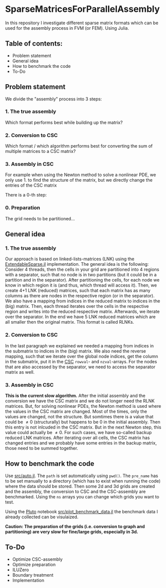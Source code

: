 # SparseMatricesForParallelAssembly
In this repository I investigate different sparse matrix formats which can be used for the assembly process in FVM (or FEM). Using Julia.

## Table of contents:
- Problem statement
- General idea
- How to benchmark the code
- To-Do

## Problem statement

We divide the "assembly" process into 3 steps:

### 1. The true assembly
Which format performs best while building up the matrix?

### 2. Conversion to CSC
Which format / which algorithm performs best for converting the sum of multiple matrices to a CSC matrix?

### 3. Assembly in CSC
For example when using the Newton method to solve a nonlinear PDE, we only use 1. to find the structure of the matrix, but we directly change the entries of the CSC matrix

There is a 0-th step:

### 0. Preparation
The grid needs to be partitioned...

## General idea

### 1. The true assembly
Our approach is based on linked-lists-matrices (LNK) using the [ExtendableSparse.jl](https://github.com/j-fu/ExtendableSparse.jl) implementation. 
The general idea is the following: Consider 4 threads, then the cells in your grid are partitioned into 4 regions with a separator, such that no node is in two partitions (but it could be in a partition and in the separator). After partitioning the cells, for each node we know in which region it is (and thus, which thread will access it). Then, we create 4+1 LNK (reduced) matrices, such that each matrix has as many columns as there are nodes in the respective region (or in the separator). We also have a mapping from indices in the reduced matrix to indices in the (big) matrix.
Then, each thread iterates over the cells in the respective region and writes into the reduced respective matrix. Afterwards, we iterate over the separator.
In the end we have 5 LNK reduced matrices which are all smaller then the original matrix.
This format is called RLNKs.

### 2. Conversion to CSC
In the last paragraph we explained we needed a mapping from indices in the submatrix to indices in the (big) matrix. We also need the reverse mapping, such that we iterate over the global node indices, get the column in the submatrix, put it in the [CSC](https://docs.julialang.org/en/v1/stdlib/SparseArrays/) `rowval`- and `nzval`-arrays. For the nodes that are also accessed by the separator, we need to access the separator matrix as well.

### 3. Assembly in CSC
**This is the current slow algorithm.**
After the initial assembly and the conversion we have the CSC matrix and we do not longer need the RLNK matrices. But, for solving nonlinear PDEs, the Newton method is used where the values in the CSC matrix are changed. Most of the times, only the values are changed, not the structure.
But somtimes there is a value that could be $\neq 0$ (structurally) but happens to be 0 in the initial assembly. Then this entry is not inlcuded in the CSC matrix. But in the next Newton step, this value could actually be $\neq 0$. For such cases, we have so-called backup reduced LNK matrices. After iterating over all cells, the CSC matrix has changed entries and we probably have some entries in the backup matrix, those need to be summed together.


## How to benchmark the code

Use [src/auto.jl](https://github.com/jotaraz/SparseMatricesForParallelAssembly/blob/main/src/auto.jl). 
The `path` is set automatically using `pwd()`.
The `pre_name` has to be set manually to a directory (which has to exist when running the code) where the data should be stored.
Then some 2d and 3d grids are created and the assembly, the conversion to CSC and the CSC-assembly are benchmarked. Using the `ns` arrays you can change which grids you want to test.

Using the [Pluto](https://github.com/fonsp/Pluto.jl) notebook [src/plot_benchmark_data.jl](https://github.com/jotaraz/SparseMatricesForParallelAssembly/blob/main/src/plot_benchmark_data.jl) the benchmark data I already collected can be visulaized.

**Caution: The preparation of the grids (i.e. conversion to graph and partitioning) are very slow for fine/large grids, especially in 3d.**

## To-Do

- Optimize CSC-assembly
- Optimize preparation
- ILUZero
- Boundary treatment
- Implementation









